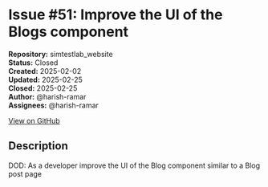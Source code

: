 # Issue #51: Improve the UI of the Blogs component

**Repository:** simtestlab_website  
**Status:** Closed  
**Created:** 2025-02-02  
**Updated:** 2025-02-25  
**Closed:** 2025-02-25  
**Author:** @harish-ramar  
**Assignees:** @harish-ramar  

[View on GitHub](https://github.com/Simtestlab/simtestlab_website/issues/51)

## Description

DOD: As a developer improve the UI of the Blog component similar to a Blog post page
